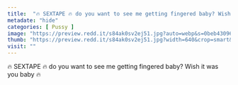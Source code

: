 ```yaml
---
title:  "🔥 SEXTAPE 🔥 do you want to see me getting fingered baby? Wish it was you baby 🔥"
metadate: "hide"
categories: [ Pussy ]
image: "https://preview.redd.it/s84ak0sv2ej51.jpg?auto=webp&s=0beb4309650fbde8039094f2b41fc64c8db08a6b"
thumb: "https://preview.redd.it/s84ak0sv2ej51.jpg?width=640&crop=smart&auto=webp&s=8055e449a82f166d698f771bfea79ee24faccf1e"
visit: ""
---
```

🔥 SEXTAPE 🔥 do you want to see me getting fingered baby? Wish it was you baby 🔥
